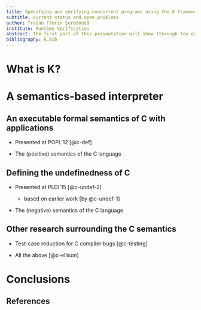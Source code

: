 ```yaml
---
title: Specifying and verifying concurrent programs using the K framework
subtitle: current status and open problems
author: Traian Florin Șerbănuță
institute: Runtime Verification
abstract: The first part of this presentation will show (through toy examples) that K seems like an ideal framework to describe concurrency and memory models. The second part will present the current status of verifying concurrent programs in K, identify limitations, and discuss possible ways of addressing them.|
bibliography: k.bib
---
```


# What is K?

# A semantics-based interpreter

## An executable formal semantics of C with applications

- Presented at POPL'12 [@c-def]

- The (positive) semantics of the C language


## Defining the undefinedness of C

- Presented at PLDI'15 [@c-undef-2]
  - based on earlier work [by @c-undef-1]

- The (negative) semantics of the C language

## Other research surrounding the C semantics

- Test-case reduction for C compiler bugs [@c-testing]

- All the above [@c-ellison]


# Conclusions

## References
